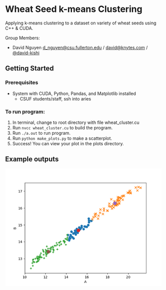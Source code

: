 # Wheat Seed k-means Clustering
Applying k-means clustering to a dataset on variety of wheat seeds using C++ &amp; CUDA.

Group Members:
- David Nguyen d_nguyen@csu.fullerton.edu / david@knytes.com / [@david-kishi](www.github.com/david-kishi)

## Getting Started

### Prerequisites
- System with CUDA, Python, Pandas, and Matplotlib installed
    - CSUF students/staff, ssh into aries

### To run program:
1.	In terminal, change to root directory with file wheat_cluster.cu
2.	Run `nvcc wheat_cluster.cu` to build the program.
3.	Run `./a.out` to run program.
4.	Run `python make_plots.py` to make a scatterplot.
5.	Success! You can view your plot in the plots directory.

## Example outputs
![Single pass of k-means clustering - Area vs. Perimeter](plots/output.png)